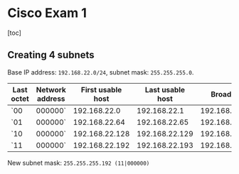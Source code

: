 # Cisco Exam 1

[toc]

## Creating 4 subnets

Base IP address: `192.168.22.0/24`, subnet mask: `255.255.255.0`.

| Last octet  | Network address | First usable host | Last usable host | Broadcast      | Subnet mask     |
| ----------- | --------------- | ----------------- | ---------------- | -------------- | --------------- |
| `00|000000` | 192.168.22.0    | 192.168.22.1      | 192.168.22.62    | 192.168.22.63  | 255.255.255.192 |
| `01|000000` | 192.168.22.64   | 192.168.22.65     | 192.168.22.126   | 192.168.22.127 | 255.255.255.192 |
| `10|000000` | 192.168.22.128  | 192.168.22.129    | 192.168.22.190   | 192.168.22.191 | 255.255.255.192 |
| `11|000000` | 192.168.22.192  | 192.168.22.193    | 192.168.22.254   | 192.168.22.255 | 255.255.255.192 |

New subnet mask: `255.255.255.192 (11|000000)`


